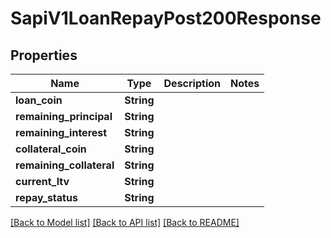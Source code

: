 # SapiV1LoanRepayPost200Response

## Properties

Name | Type | Description | Notes
------------ | ------------- | ------------- | -------------
**loan_coin** | **String** |  | 
**remaining_principal** | **String** |  | 
**remaining_interest** | **String** |  | 
**collateral_coin** | **String** |  | 
**remaining_collateral** | **String** |  | 
**current_ltv** | **String** |  | 
**repay_status** | **String** |  | 

[[Back to Model list]](../README.md#documentation-for-models) [[Back to API list]](../README.md#documentation-for-api-endpoints) [[Back to README]](../README.md)


